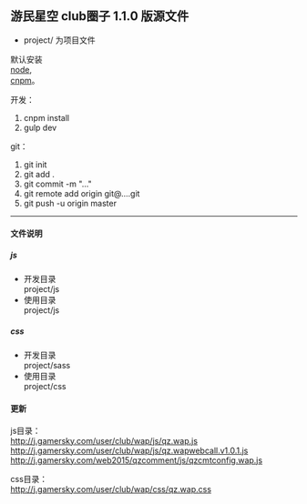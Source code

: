 游民星空 club圈子 1.1.0 版源文件
---
- project/ 为项目文件

默认安装  
[node](https://nodejs.org/en/),  
[cnpm](https://npm.taobao.org/)。  

开发：
1. cnpm install
2. gulp dev  
  
git：  
1. git init
2. git add .
3. git commit -m "..."
4. git remote add origin git@....git  
5. git push -u origin master

---

#### 文件说明  

##### js
* 开发目录  
project/js  
* 使用目录  
project/js  


##### css
* 开发目录  
project/sass  
* 使用目录  
project/css  

#### 更新
js目录：  
http://j.gamersky.com/user/club/wap/js/qz.wap.js  
http://j.gamersky.com/user/club/wap/js/qz.wapwebcall.v1.0.1.js  
http://j.gamersky.com/web2015/qzcomment/js/qzcmtconfig.wap.js

css目录：  
http://j.gamersky.com/user/club/wap/css/qz.wap.css